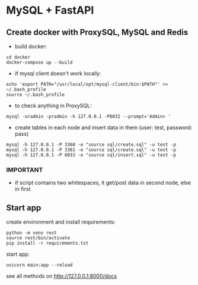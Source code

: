 # MySQL + FastAPI

## Create docker with ProxySQL, MySQL and Redis

- build docker:
```
cd docker
docker-compose up --build
```

- if mysql client doesn't work locally:
```
echo 'export PATH="/usr/local/opt/mysql-client/bin:$PATH"' >> ~/.bash_profile
source ~/.bash_profile
```

- to check anything in ProxySQL:
```
mysql -uradmin -pradmin -h 127.0.0.1 -P6032 --prompt='Admin> '
```

- create tables in each node and insert data in them (user: test, password: pass)
```
mysql -h 127.0.0.1 -P 3360 -e "source sql/create.sql" -u test -p 
mysql -h 127.0.0.1 -P 3361 -e "source sql/create.sql" -u test -p
mysql -h 127.0.0.1 -P 6033 -e "source sql/insert.sql" -u test -p   
```

### IMPORTANT
- if script contains two whitespaces, it get/post data in second node, else in first

## Start app

create environment and install requirements:
```
python -m venv rest
source rest/bin/activate
pip install -r requirements.txt
```

start app:
```
uvicorn main:app --reload
```

see all methods on http://127.0.0.1:8000/docs